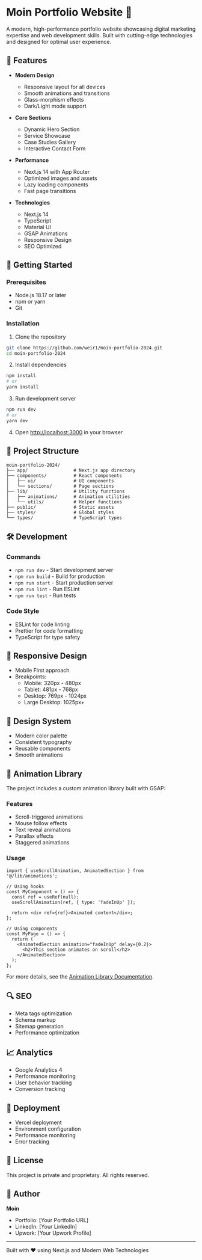 # Moin Portfolio Website 🚀

A modern, high-performance portfolio website showcasing digital marketing expertise and web development skills. Built with cutting-edge technologies and designed for optimal user experience.

## 🌟 Features

- **Modern Design**
  - Responsive layout for all devices
  - Smooth animations and transitions
  - Glass-morphism effects
  - Dark/Light mode support

- **Core Sections**
  - Dynamic Hero Section
  - Service Showcase
  - Case Studies Gallery
  - Interactive Contact Form

- **Performance**
  - Next.js 14 with App Router
  - Optimized images and assets
  - Lazy loading components
  - Fast page transitions

- **Technologies**
  - Next.js 14
  - TypeScript
  - Material UI
  - GSAP Animations
  - Responsive Design
  - SEO Optimized

## 🚀 Getting Started

### Prerequisites
- Node.js 18.17 or later
- npm or yarn
- Git

### Installation

1. Clone the repository
```bash
git clone https://github.com/weir1/moin-portfolio-2024.git
cd moin-portfolio-2024
```

2. Install dependencies
```bash
npm install
# or
yarn install
```

3. Run development server
```bash
npm run dev
# or
yarn dev
```

4. Open [http://localhost:3000](http://localhost:3000) in your browser

## 📁 Project Structure

```
moin-portfolio-2024/
├── app/                 # Next.js app directory
├── components/          # React components
│   ├── ui/              # UI components
│   └── sections/        # Page sections
├── lib/                 # Utility functions
│   ├── animations/      # Animation utilities
│   └── utils/           # Helper functions
├── public/              # Static assets
├── styles/              # Global styles
└── types/               # TypeScript types
```

## 🛠️ Development

### Commands

- `npm run dev` - Start development server
- `npm run build` - Build for production
- `npm run start` - Start production server
- `npm run lint` - Run ESLint
- `npm run test` - Run tests

### Code Style

- ESLint for code linting
- Prettier for code formatting
- TypeScript for type safety

## 📱 Responsive Design

- Mobile First approach
- Breakpoints:
  - Mobile: 320px - 480px
  - Tablet: 481px - 768px
  - Desktop: 769px - 1024px
  - Large Desktop: 1025px+

## 🎨 Design System

- Modern color palette
- Consistent typography
- Reusable components
- Smooth animations

## 🌟 Animation Library

The project includes a custom animation library built with GSAP:

### Features

- Scroll-triggered animations
- Mouse follow effects
- Text reveal animations
- Parallax effects
- Staggered animations

### Usage

```tsx
import { useScrollAnimation, AnimatedSection } from '@/lib/animations';

// Using hooks
const MyComponent = () => {
  const ref = useRef(null);
  useScrollAnimation(ref, { type: 'fadeInUp' });
  
  return <div ref={ref}>Animated content</div>;
};

// Using components
const MyPage = () => {
  return (
    <AnimatedSection animation="fadeInUp" delay={0.2}>
      <h2>This section animates on scroll</h2>
    </AnimatedSection>
  );
};
```

For more details, see the [Animation Library Documentation](./src/lib/animations/README.md).

## 🔍 SEO

- Meta tags optimization
- Schema markup
- Sitemap generation
- Performance optimization

## 📈 Analytics

- Google Analytics 4
- Performance monitoring
- User behavior tracking
- Conversion tracking

## 🚀 Deployment

- Vercel deployment
- Environment configuration
- Performance monitoring
- Error tracking

## 📝 License

This project is private and proprietary. All rights reserved.

## 👤 Author

**Moin**
- Portfolio: [Your Portfolio URL]
- LinkedIn: [Your LinkedIn]
- Upwork: [Your Upwork Profile]

---

Built with ❤️ using Next.js and Modern Web Technologies